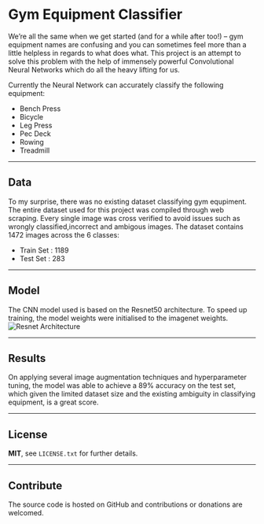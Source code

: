 Gym Equipment Classifier
=======



We’re all the same when we get started (and for a while after too!) – gym equipment names are confusing and you can sometimes feel more than a little helpless in regards to what does what.
This project is an attempt to solve this problem with the help of immensely powerful Convolutional Neural Networks which do all the heavy lifting for us.

Currently the Neural Network can accurately classify the following equipment:
 * Bench Press 
 * Bicycle
 * Leg Press
 * Pec Deck
 * Rowing
 * Treadmill

_____
Data
-------
To my surprise, there was no existing dataset classifying gym equpiment. The entire dataset used for this project was compiled through web scraping.
Every single image was cross verified to avoid issues such as wrongly classified,incorrect and ambigous images.
The dataset contains 1472 images across the 6 classes:
 * Train Set : 1189
 * Test Set  : 283
___
Model
-------
The CNN model used is based on the Resnet50 architecture. 
To speed up training, the model weights were initialised to the imagenet weights.
![Resnet Architecture](https://www.researchgate.net/publication/331364877/figure/fig3/AS:741856270901252@1553883726825/Left-ResNet50-architecture-Blocks-with-dotted-line-represents-modules-that-might-be.png)

___________________
Results
------
On applying several image augmentation techniques and hyperparameter tuning, the model was able to achieve a 89% accuracy on the test set, which given the limited dataset size and the existing ambiguity in classifying equipment, is a great score.

_____
License
-------

**MIT**, see `LICENSE.txt` for further details.


____
Contribute
----------

The source code is hosted on GitHub and contributions or donations are welcomed.
